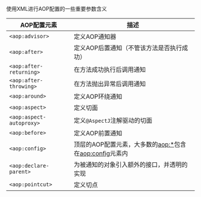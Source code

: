   使用XML进行AOP配置的一些重要参数含义
  
   AOP配置元素 | 描述 
  ------------ | -------------
  `<aop:advisor>` | 定义AOP通知器
  `<aop:after>`  | 定义AOP后置通知（不管该方法是否执行成功）
  `<aop:after-returning>` | 在方法成功执行后调用通知
  `<aop:after-throwing>` | 在方法抛出异常后调用通知
  `<aop:around>` | 定义AOP环绕通知
  `<aop:aspect>` | 定义切面
  `<aop:aspect-autoproxy>` | 定义`@AspectJ`注解驱动的切面
  `<aop:before>` | 定义AOP前置通知
  `<aop:config>` | 顶层的AOP配置元素，大多数的<aop:*>包含在<aop:config>元素内
  `<aop:declare-parent>` | 为被通知的对象引入额外的接口，并透明的实现
  `<aop:pointcut>` | 定义切点